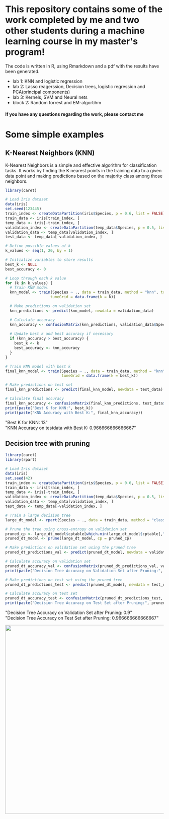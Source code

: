 # This repository contains some of the work completed by me and two other students during a machine learning course in my master's program!

The code is written in R, using Rmarkdown and a pdf with the results have been generated.

- lab 1: KNN and logistic regression
- lab 2: Lasso reagerssion, Decision trees, logistic regression and PCA(principal components)
- lab 3: Kernels, SVM and Neural nets
- block 2: Random forrest and EM-algortihm


#### If you have any questions regarding the work, please contact me

# Some simple examples
## K-Nearest Neighbors (KNN)

K-Nearest Neighbors is a simple and effective algorithm for classification tasks. It works by finding the K nearest points in the training data to a given data point and making predictions based on the majority class among those neighbors.

```R
library(caret)

# Load Iris dataset
data(iris)
set.seed(123445)
train_index <- createDataPartition(iris$Species, p = 0.6, list = FALSE)
train_data <- iris[train_index, ]
temp_data <- iris[-train_index, ]
validation_index <- createDataPartition(temp_data$Species, p = 0.5, list = FALSE)
validation_data <- temp_data[validation_index, ]
test_data <- temp_data[-validation_index, ]

# Define possible values of k
k_values <- seq(1, 20, by = 1)

# Initialize variables to store results
best_k <- NULL
best_accuracy <- 0

# Loop through each k value
for (k in k_values) {
  # Train KNN model
  knn_model <- train(Species ~ ., data = train_data, method = "knn", trControl = trainControl(method = "cv", number = 5),
                    tuneGrid = data.frame(k = k))

  # Make predictions on validation set
  knn_predictions <- predict(knn_model, newdata = validation_data)

  # Calculate accuracy
  knn_accuracy <- confusionMatrix(knn_predictions, validation_data$Species)$overall["Accuracy"]
  
  # Update best k and best accuracy if necessary
  if (knn_accuracy > best_accuracy) {
    best_k <- k
    best_accuracy <- knn_accuracy
  }
}

# Train KNN model with best k
final_knn_model <- train(Species ~ ., data = train_data, method = "knn", trControl = trainControl(method = "cv", number = 5),
                         tuneGrid = data.frame(k = best_k))

# Make predictions on test set
final_knn_predictions <- predict(final_knn_model, newdata = test_data)

# Calculate final accuracy
final_knn_accuracy <- confusionMatrix(final_knn_predictions, test_data$Species)$overall["Accuracy"]
print(paste("Best K for KNN:", best_k))
print(paste("KNN Accuracy with Best K:", final_knn_accuracy))

```
"Best K for KNN: 13"<br>
"KNN Accuracy on testdata with Best K: 0.966666666666667"


## Decision tree with pruning

```R
library(caret)
library(rpart)

# Load Iris dataset
data(iris)
set.seed(42)
train_index <- createDataPartition(iris$Species, p = 0.6, list = FALSE)
train_data <- iris[train_index, ]
temp_data <- iris[-train_index, ]
validation_index <- createDataPartition(temp_data$Species, p = 0.5, list = FALSE)
validation_data <- temp_data[validation_index, ]
test_data <- temp_data[-validation_index, ]

# Train a large decision tree
large_dt_model <- rpart(Species ~ ., data = train_data, method = "class", control = rpart.control(cp = 0))

# Prune the tree using cross-entropy on validation set
pruned_cp <- large_dt_model$cptable[which.min(large_dt_model$cptable[,"xerror"]), "CP"]
pruned_dt_model <- prune(large_dt_model, cp = pruned_cp)

# Make predictions on validation set using the pruned tree
pruned_dt_predictions_val <- predict(pruned_dt_model, newdata = validation_data, type = "class")

# Calculate accuracy on validation set
pruned_dt_accuracy_val <- confusionMatrix(pruned_dt_predictions_val, validation_data$Species)$overall["Accuracy"]
print(paste("Decision Tree Accuracy on Validation Set after Pruning:", pruned_dt_accuracy_val))

# Make predictions on test set using the pruned tree
pruned_dt_predictions_test <- predict(pruned_dt_model, newdata = test_data, type = "class")

# Calculate accuracy on test set
pruned_dt_accuracy_test <- confusionMatrix(pruned_dt_predictions_test, test_data$Species)$overall["Accuracy"]
print(paste("Decision Tree Accuracy on Test Set after Pruning:", pruned_dt_accuracy_test))
```
"Decision Tree Accuracy on Validation Set after Pruning: 0.9" <br>
"Decision Tree Accuracy on Test Set after Pruning: 0.966666666666667"

<div align="center">
  <img src="https://media0.giphy.com/media/v1.Y2lkPTc5MGI3NjExaWN4d2h5bGg1emo2MTJmYTl5aXdrZG9zaXlkdHo4NHIzaXVibmZpbSZlcD12MV9pbnRlcm5hbF9naWZfYnlfaWQmY3Q9Zw/WmBl8pvjfyYUszw1TS/giphy.gif" width="600" height="600"/>
</div>

